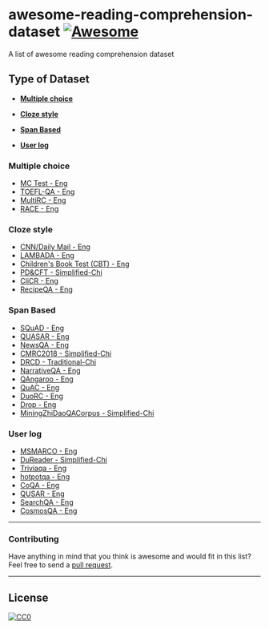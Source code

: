 # awesome-reading-comprehension-dataset [![Awesome](https://cdn.rawgit.com/sindresorhus/awesome/d7305f38d29fed78fa85652e3a63e154dd8e8829/media/badge.svg)](https://github.com/sindresorhus/awesome)
A list of awesome reading comprehension dataset

## Type of Dataset

* **[Multiple choice](#multiple-choice)**  

* **[Cloze style](#cloze-style)**  

* **[Span Based](#span-based)**  

* **[User log](#user-log)**  


### Multiple choice
-   [MC Test - Eng](http://research.microsoft.com/en-us/um/redmond/projects/mctest/)  
-   [TOEFL-QA - Eng](https://github.com/iamyuanchung/TOEFL-QA)  
-   [MultiRC - Eng](http://cogcomp.org/multirc/)
-   [RACE - Eng](http://www.cs.cmu.edu/~glai1/data/race/)

### Cloze style
-  [CNN/Daily Mail - Eng](https://github.com/deepmind/rc-data)  
-  [LAMBADA - Eng](http://clic.cimec.unitn.it/lambada/)  
-  [Children's Book Test (CBT) - Eng](https://research.facebook.com/research/babi/)  
-  [PD&CFT - Simplified-Chi](https://github.com/ymcui/Chinese-RC-Dataset)  
-  [CliCR - Eng](https://github.com/clips/clicr)
-  [RecipeQA - Eng](https://hucvl.github.io/recipeqa/)

### Span Based
-   [SQuAD - Eng](https://rajpurkar.github.io/SQuAD-explorer/)  
-   [QUASAR - Eng](https://github.com/bdhingra/quasar)  
-   [NewsQA - Eng](https://datasets.maluuba.com/NewsQA)  
-   [CMRC2018 - Simplified-Chi](https://hfl-rc.github.io/cmrc2018/task/)  
-   [DRCD - Traditional-Chi](https://github.com/DRCSolutionService/DRCD)  
-   [NarrativeQA - Eng](https://github.com/deepmind/narrativeqa)  
-   [QAngaroo - Eng](http://qangaroo.cs.ucl.ac.uk/leaderboard.html)
-   [QuAC - Eng](http://quac.ai/)
-   [DuoRC - Eng](https://duorc.github.io/)
-   [Drop - Eng](https://allennlp.org/drop)
-   [MiningZhiDaoQACorpus - Simplified-Chi](https://github.com/liuhuanyong/MiningZhiDaoQACorpus)

### User log
-   [MSMARCO - Eng](http://www.msmarco.org/) 
-   [DuReader - Simplified-Chi](https://github.com/baidu/DuReader) 
-   [Triviaqa - Eng](http://nlp.cs.washington.edu/triviaqa/) 
-   [hotpotqa - Eng](https://hotpotqa.github.io/) 
-   [CoQA - Eng](https://stanfordnlp.github.io/coqa/) 
-   [QUSAR - Eng](https://github.com/bdhingra/quasar)
-   [SearchQA - Eng](https://github.com/nyu-dl/SearchQA)
-   [CosmosQA - Eng](https://wilburone.github.io/cosmos/)

-----
### Contributing
Have anything in mind that you think is awesome and would fit in this list? Feel free to send a [pull request](https://github.com/voidful/awesome-reading-comprehension-dataset). 

-----
## License

[![CC0](http://i.creativecommons.org/p/zero/1.0/88x31.png)](http://creativecommons.org/publicdomain/zero/1.0/)
